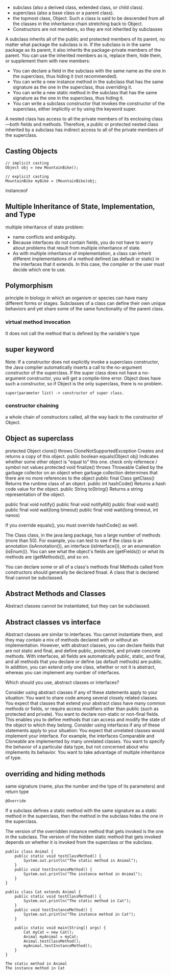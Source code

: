 * subclass (also a derived class, extended class, or child class). 
* superclass (also a base class or a parent class).
* the topmost class, Object. Such a class is said to be descended from all the classes in the inheritance chain stretching back to Object.
* Constructors are not members, so they are not inherited by subclasses

A subclass inherits all of the public and protected members of its parent, no matter what package the subclass is in. If the subclass is in the same package as its parent, it also inherits the package-private members of the parent. You can use the inherited members as is, replace them, hide them, or supplement them with new members:

* You can declare a field in the subclass with the same name as the one in the superclass, thus hiding it (not recommended).
* You can write a new instance method in the subclass that has the same signature as the one in the superclass, thus overriding it.
* You can write a new static method in the subclass that has the same signature as the one in the superclass, thus hiding it.
* You can write a subclass constructor that invokes the constructor of the superclass, either implicitly or by using the keyword super.

A nested class has access to all the private members of its enclosing class—both fields and methods. Therefore, a public or protected nested class inherited by a subclass has indirect access to all of the private members of the superclass.

## Casting Objects

```
// implicit casting
Object obj = new MountainBike();

// explicit casting
MountainBike myBike = (MountainBike)obj;
```

instanceof

## Multiple Inheritance of State, Implementation, and Type

multiple inheritance of state problem:

* name conflicts and ambiguity.
* Because interfaces do not contain fields, you do not have to worry about problems that result from multiple inheritance of state.
* As with multiple inheritance of implementation, a class can inherit different implementations of a method defined (as default or static) in the interfaces that it extends. In this case, the compiler or the user must decide which one to use.

## Polymorphism

principle in biology in which an organism or species can have many different forms or stages.
Subclasses of a class can define their own unique behaviors and yet share some of the same functionality of the parent class.

### virtual method invocation

It does not call the method that is defined by the variable's type

## super keyword

Note: If a constructor does not explicitly invoke a superclass constructor, the Java compiler automatically inserts a call to the no-argument constructor of the superclass. If the super class does not have a no-argument constructor, you will get a compile-time error. Object does have such a constructor, so if Object is the only superclass, there is no problem.

```
super(parameter list) -> constructor of super class.
```

### constructor chaining

a whole chain of constructors called, all the way back to the constructor of Object.


## Object as superclass

protected Object clone() throws CloneNotSupportedException
      Creates and returns a copy of this object.
public boolean equals(Object obj)
      Indicates whether some other object is "equal to" this one. check only refernece / symbol not values
protected void finalize() throws Throwable
      Called by the garbage collector on an object when garbage
      collection determines that there are no more references to the object
public final Class getClass()
      Returns the runtime class of an object.
public int hashCode()
      Returns a hash code value for the object.
public String toString()
      Returns a string representation of the object.

public final void notify()
public final void notifyAll()
public final void wait()
public final void wait(long timeout)
public final void wait(long timeout, int nanos)

If you override equals(), you must override hashCode() as well.

The Class class, in the java.lang package, has a large number of methods (more than 50). For example, you can test to see if the class is an annotation (isAnnotation()), an interface (isInterface()), or an enumeration (isEnum()). You can see what the object's fields are (getFields()) or what its methods are (getMethods()), and so on.

You can declare some or all of a class's methods final
Methods called from constructors should generally be declared finaal. 
A class that is declared final cannot be subclassed.

## Abstract Methods and Classes

Abstract classes cannot be instantiated, but they can be subclassed.

## Abstract classes vs interface

Abstract classes are similar to interfaces. You cannot instantiate them, and they may contain a mix of methods declared with or without an implementation. However, with abstract classes, you can declare fields that are not static and final, and define public, protected, and private concrete methods. With interfaces, all fields are automatically public, static, and final, and all methods that you declare or define (as default methods) are public. In addition, you can extend only one class, whether or not it is abstract, whereas you can implement any number of interfaces.

Which should you use, abstract classes or interfaces?

Consider using abstract classes if any of these statements apply to your situation:
You want to share code among several closely related classes.
You expect that classes that extend your abstract class have many common methods or fields, or require access modifiers other than public (such as protected and private).
You want to declare non-static or non-final fields. This enables you to define methods that can access and modify the state of the object to which they belong.
Consider using interfaces if any of these statements apply to your situation:
You expect that unrelated classes would implement your interface. For example, the interfaces Comparable and Cloneable are implemented by many unrelated classes.
You want to specify the behavior of a particular data type, but not concerned about who implements its behavior.
You want to take advantage of multiple inheritance of type.

## overriding and hiding methods

same signature (name, plus the number and the type of its parameters) and return type 

```
@Override
```

If a subclass defines a static method with the same signature as a static method in the superclass, then the method in the subclass hides the one in the superclass.

The version of the overridden instance method that gets invoked is the one in the subclass.
The version of the hidden static method that gets invoked depends on whether it is invoked from the superclass or the subclass.

```
public class Animal {
    public static void testClassMethod() {
        System.out.println("The static method in Animal");
    }
    public void testInstanceMethod() {
        System.out.println("The instance method in Animal");
    }
}

public class Cat extends Animal {
    public static void testClassMethod() {
        System.out.println("The static method in Cat");
    }
    public void testInstanceMethod() {
        System.out.println("The instance method in Cat");
    }

    public static void main(String[] args) {
        Cat myCat = new Cat();
        Animal myAnimal = myCat;
        Animal.testClassMethod();
        myAnimal.testInstanceMethod();
    }
}

The static method in Animal
The instance method in Cat
```



